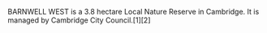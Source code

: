 BARNWELL WEST is a 3.8 hectare Local Nature Reserve in Cambridge. It is managed by Cambridge City Council.[1][2]
